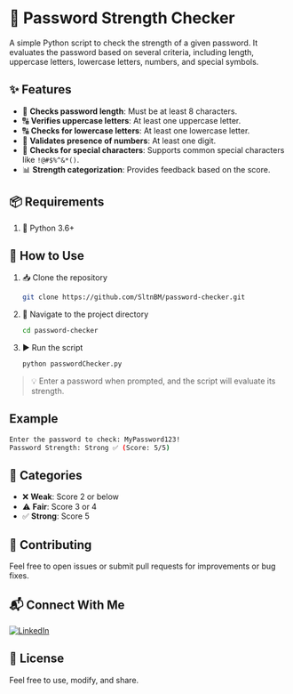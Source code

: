 # 🔐 Password Strength Checker
A simple Python script to check the strength of a given password. It evaluates the password based on several criteria, including length, uppercase letters, lowercase letters, numbers, and special symbols.

## ✨ Features
- 📏 **Checks password length**: Must be at least 8 characters.
- 🔠 **Verifies uppercase letters**: At least one uppercase letter.
- 🔠 **Checks for lowercase letters**: At least one lowercase letter.
- 🔢 **Validates presence of numbers**: At least one digit.
- 🔣 **Checks for special characters**: Supports common special characters like `!@#$%^&*()`.
- 📊 **Strength categorization**: Provides feedback based on the score.

## 📦 Requirements
1. 🐍 Python 3.6+

## 🚀 How to Use
1. 📥 Clone the repository
    ```bash
    git clone https://github.com/SltnBM/password-checker.git
    ```
2. 📂 Navigate to the project directory
    ```bash
    cd password-checker
    ```
3. ▶️ Run the script
    ```bash
    python passwordChecker.py
    ```
> 💡 Enter a password when prompted, and the script will evaluate its strength.

## Example
```bash
Enter the password to check: MyPassword123!
Password Strength: Strong ✅ (Score: 5/5)
```

## 📌 Categories
- ❌ **Weak**: Score 2 or below
- ⚠️ **Fair**: Score 3 or 4
- ✅ **Strong**: Score 5

## 🤝 Contributing
Feel free to open issues or submit pull requests for improvements or bug fixes.

## 📬 Connect With Me
[![LinkedIn](https://img.shields.io/badge/LinkedIn-Sultan%20Badra-blue?logo=linkedin\&logoColor=white\&style=flat-square)](https://www.linkedin.com/in/sultan-badra)

## 📜 License
Feel free to use, modify, and share.